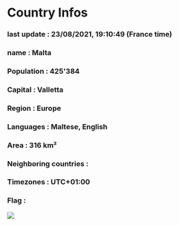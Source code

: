 # Country  Infos
### last update : 23/08/2021, 19:10:49 (France time)

### name : Malta
### Population : 425'384
### Capital : Valletta
### Region : Europe
### Languages : Maltese, English
### Area : 316 km²
### Neighboring countries : 
### Timezones : UTC+01:00

### Flag :
![](https://restcountries.eu/data/mlt.svg)